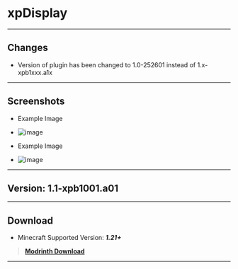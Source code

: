 # xpDisplay
---
## Changes
- Version of plugin has been changed to 1.0-252601 instead of 1.x-xpb1xxx.a1x
---
## Screenshots
- Example Image
- ![image](https://github.com/user-attachments/assets/aafe433d-4aa8-44bf-b9c8-89d44a8a3321)

- Example Image
- ![image](https://github.com/user-attachments/assets/8c0ef1ba-bcfe-4d5f-909a-1e2a1a138d20)
---
## Version: 1.1-xpb1001.a01
---
## Download
- Minecraft Supported Version: ***1.21+***
> [**Modrinth Download**](https://modrinth.com/plugin/xpdisplay)
---
